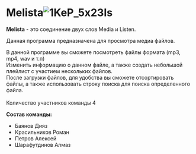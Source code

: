 # Melista![1KeP_5x23Is](https://user-images.githubusercontent.com/92420080/226292741-bee2ef93-e51c-4a0b-a797-122766880a9b.jpg)


<b>Melista</b> - это соединение двух слов Media и Listen.

Данная программа предназначена для просмотра медиа файлов.

В данной программе вы сможете посмотреть файлы формата (mp3, mp4, wav и т.п) <br>
Изменить информацию о данном файле, а также создать небольшой плейлист с участием нескольких файлов. <br>
После загрузки файлов, для удобства вы сможете отсортировать файлы, а также использовать строку поиска для поиска определенного файла.
<br>
<br>
Количество участников команды 4<br>

<b>Состав команды:</b><br>
- Баянов Дияз<br>
- Красильников Роман<br>
- Петров Алексей<br>
- Шарафутдинов Алмаз<br>
